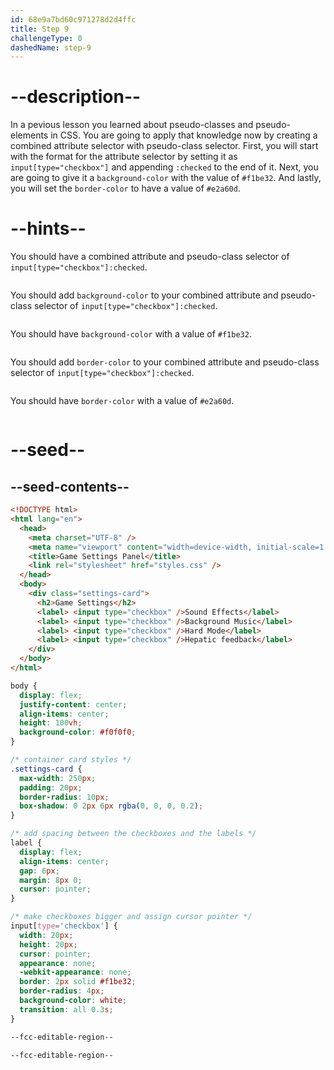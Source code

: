 ```yaml
---
id: 68e9a7bd60c971278d2d4ffc
title: Step 9
challengeType: 0
dashedName: step-9
---
```


# --description--

In a pevious lesson you learned about pseudo-classes and pseudo-elements in CSS. You are going to apply that knowledge now by creating a combined attribute selector with pseudo-class selector.
First, you will start with the format for the attribute selector by setting it as `input[type="checkbox"]` and appending `:checked` to the end of it.
Next, you are going to give it a `background-color` with the value of `#f1be32`.
And lastly, you will set the `border-color` to have a value of `#e2a60d`.

# --hints--

You should have a combined attribute and pseudo-class selector of `input[type="checkbox"]:checked`.

```js

```

You should add `background-color` to your combined attribute and pseudo-class selector of `input[type="checkbox"]:checked`.

```js

```

You should have `background-color` with a value of `#f1be32`.

```js

```

You should add `border-color` to your combined attribute and pseudo-class selector of `input[type="checkbox"]:checked`.

```js

```

You should have `border-color` with a value of `#e2a60d`.

```js

```

# --seed--

## --seed-contents--

```html
<!DOCTYPE html>
<html lang="en">
  <head>
    <meta charset="UTF-8" />
    <meta name="viewport" content="width=device-width, initial-scale=1.0" />
    <title>Game Settings Panel</title>
    <link rel="stylesheet" href="styles.css" />
  </head>
  <body>
    <div class="settings-card">
      <h2>Game Settings</h2>
      <label> <input type="checkbox" />Sound Effects</label>
      <label> <input type="checkbox" />Background Music</label>
      <label> <input type="checkbox" />Hard Mode</label>
      <label> <input type="checkbox" />Hepatic feedback</label>
    </div>
  </body>
</html>
```

```css
body {
  display: flex;
  justify-content: center;
  align-items: center;
  height: 100vh;
  background-color: #f0f0f0;
}

/* container card styles */
.settings-card {
  max-width: 250px;
  padding: 20px;
  border-radius: 10px;
  box-shadow: 0 2px 6px rgba(0, 0, 0, 0.2);
}

/* add spacing between the checkboxes and the labels */
label {
  display: flex;
  align-items: center;
  gap: 6px;
  margin: 8px 0;
  cursor: pointer;
}

/* make checkboxes bigger and assign cursor pointer */
input[type='checkbox'] {
  width: 20px;
  height: 20px;
  cursor: pointer;
  appearance: none;
  -webkit-appearance: none;
  border: 2px solid #f1be32;
  border-radius: 4px;
  background-color: white;
  transition: all 0.3s;
}

--fcc-editable-region--

--fcc-editable-region--

```
